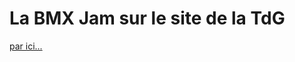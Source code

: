 # La BMX Jam sur le site de la TdG

[par ici...](http://planetephotos.blog.tdg.ch/archive/2010/09/21/df6edec8e90afe7d5c71403804ccc18c.html)
